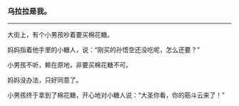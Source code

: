 ### 乌拉拉是我。

---

大街上，有个小男孩吵着要买棉花糖。

妈妈指着他手里的小糖人，说：“刚买的孙悟空还没吃呢，怎么还要？”

小男孩不听，赖在原地，非要买棉花糖不可。

妈妈没办法，只好同意了。

小男孩终于拿到了棉花糖，开心地对小糖人说：“大圣你看，你的筋斗云来了！”
